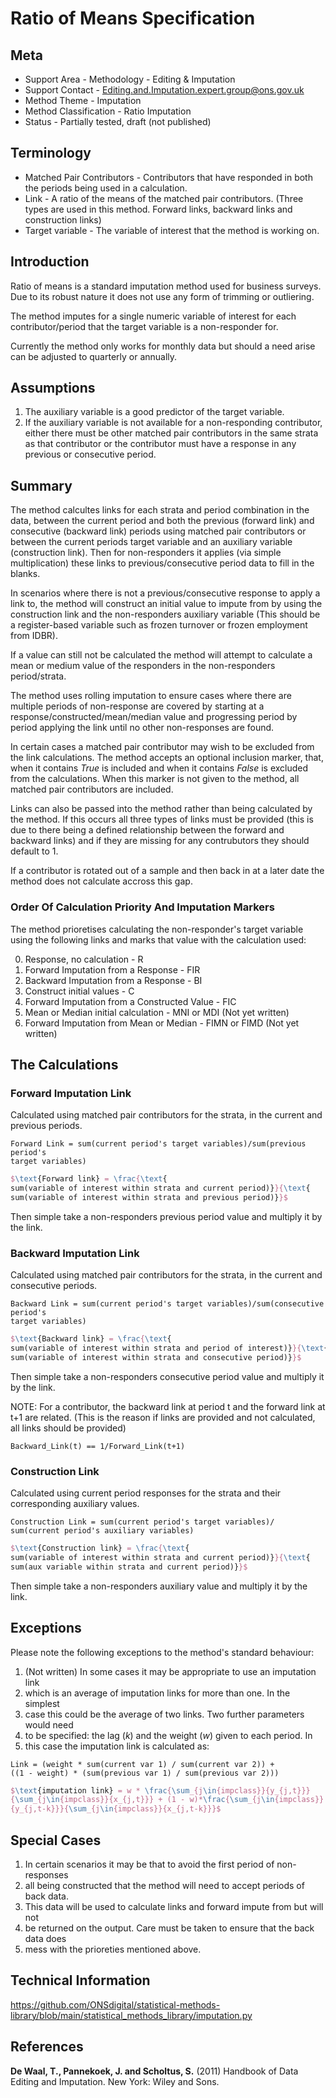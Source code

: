 # Ratio of Means Specification

## Meta

* Support Area - Methodology - Editing & Imputation
* Support Contact - <Editing.and.Imputation.expert.group@ons.gov.uk>
* Method Theme - Imputation
* Method Classification - Ratio Imputation
* Status - Partially tested, draft (not published)

## Terminology

* Matched Pair Contributors - Contributors that have responded in both
  the periods being used in a calculation.
* Link - A ratio of the means of the matched pair contributors. (Three
  types are used in this method. Forward links, backward links and
  construction links)
* Target variable - The variable of interest that the method
  is working on.

## Introduction

Ratio of means is a standard imputation method used for business
surveys. Due to its robust nature it does not use any form of trimming
or outliering.

The method imputes for a single numeric variable of interest for each
contributor/period that the target variable is a non-responder for.

Currently the method only works for monthly data but should a need arise
can be adjusted to quarterly or annually.

## Assumptions

1. The auxiliary variable is a good predictor of the target variable.
2. If the auxiliary variable is not available for a non-responding
   contributor, either there must be other matched pair contributors in
   the same strata as that contributor or the contributor must have a
   response in any previous or consecutive period.

## Summary

The method calcultes links for each strata and period combination in the data,
between the current period and both the previous (forward link) and consecutive
(backward link) periods using matched pair contributors or between the current
periods target variable and an auxiliary variable (construction link). Then for
non-responders it applies (via simple multiplication) these links to
previous/consecutive period data to fill in the blanks.

In scenarios where there is not a previous/consecutive response to apply a link
to, the method will construct an initial value to impute from by using the
construction link and the non-responders auxiliary variable (This should be a
register-based variable such as frozen turnover or frozen employment from IDBR).

If a value can still not be calculated the method will attempt to calculate a
mean or medium value of the responders in the non-responders period/strata.

The method uses rolling imputation to ensure cases where there are multiple
periods of non-response are covered by starting at a
response/constructed/mean/median value and progressing period by period applying
the link until no other non-responses are found.

In certain cases a matched pair contributor may wish to be excluded from the link
calculations. The method accepts an optional inclusion marker, that, when it
contains *True* is included and when it contains *False* is excluded from the
calculations. When this marker is not given to the method, all matched pair
contributors are included.

Links can also be passed into the method rather than being calculated by the
method. If this occurs all three types of links must be provided (this is due to
there being a defined relationship between the forward and backward links) and if
they are missing for any contrubutors they should default to 1.

If a contributor is rotated out of a sample and then back in at a later date the
method does not calculate accross this gap.

### Order Of Calculation Priority And Imputation Markers

The method prioretises calculating the non-responder's target variable using the
following links and marks that value with the calculation used:

0. Response, no calculation - R
1. Forward Imputation from a Response - FIR
2. Backward Imputation from a Response - BI
3. Construct initial values - C
4. Forward Imputation from a Constructed Value - FIC
5. Mean or Median initial calculation - MNI or MDI (Not yet written)
6. Forward Imputation from Mean or Median - FIMN or FIMD (Not yet written)

## The Calculations

### Forward Imputation Link

Calculated using matched pair contributors for the strata, in the current and
previous periods.

```
Forward Link = sum(current period's target variables)/sum(previous period's
target variables)
```

```latex
$\text{Forward link} = \frac{\text{
sum(variable of interest within strata and current period)}}{\text{
sum(variable of interest within strata and previous period)}}$
```

Then simple take a non-responders previous period value and multiply it by
the link.

### Backward Imputation Link

Calculated using matched pair contributors for the strata, in the current and
consecutive periods.

```
Backward Link = sum(current period's target variables)/sum(consecutive period's
target variables)
```

```latex
$\text{Backward link} = \frac{\text{
sum(variable of interest within strata and period of interest)}}{\text{
sum(variable of interest within strata and consecutive period)}}$
```

Then simple take a non-responders consecutive period value and multiply it by
the link.

NOTE: For a contributor, the backward link at period t and the forward link at
t+1 are related. (This is the reason if links are provided and not calculated,
all links should be provided)
```
Backward_Link(t) == 1/Forward_Link(t+1)
```

### Construction Link

Calculated using current period responses for the strata and their corresponding
auxiliary values.

```
Construction Link = sum(current period's target variables)/
sum(current period's auxiliary variables)
```

```latex
$\text{Construction link} = \frac{\text{
sum(variable of interest within strata and current period)}}{\text{
sum(aux variable within strata and current period)}}$
```

Then simple take a non-responders auxiliary value and multiply it by the link.

## Exceptions

Please note the following exceptions to the method's standard
behaviour:

1. (Not written) In some cases it may be appropriate to use an imputation link
2. which is an average of imputation links for more than one. In the simplest
3. case this could be the average of two links. Two further parameters would need
4. to be specified: the lag ($k$) and the weight ($w$) given to each period. In
5. this case the imputation link is calculated as:

```
Link = (weight * sum(current var 1) / sum(current var 2)) +
((1 - weight) * (sum(previous var 1) / sum(previous var 2)))
```

```latex
$\text{imputation link} = w * \frac{\sum_{j\in{impclass}}{y_{j,t}}}
{\sum_{j\in{impclass}}{x_{j,t}}} + (1 - w)*\frac{\sum_{j\in{impclass}}
{y_{j,t-k}}}{\sum_{j\in{impclass}}{x_{j,t-k}}}$
```

## Special Cases

1. In certain scenarios it may be that to avoid the first period of non-responses
2. all being constructed that the method will need to accept periods of back data.
3. This data will be used to calculate links and forward impute from but will not
4. be returned on the output. Care must be taken to ensure that the back data does
5. mess with the prioreties mentioned above.

## Technical Information

https://github.com/ONSdigital/statistical-methods-library/blob/main/statistical_methods_library/imputation.py

## References

**De Waal, T., Pannekoek, J. and Scholtus, S.** (2011) Handbook of Data
Editing and Imputation. New York: Wiley and Sons.
